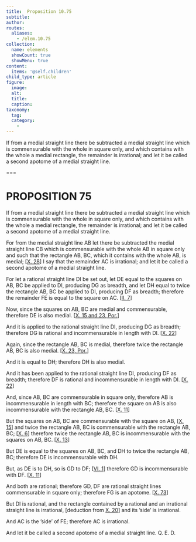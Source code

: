 ```yaml
---
title:  Proposition 10.75
subtitle: 
author:
routes:
  aliases:
    - /elem.10.75
collection:
  name: elements
  showCount: true
  showMenu: true
content:
  items: '@self.children'
child_type: article
figure:
  image:
  alt:
  title:
  caption:
taxonomy:
  tag:
  category:
    - 
---
```


<p><hi rend="ital">If from a medial straight line there be subtracted a medial straight line which is commensurable with the whole in square only, and which contains with the whole a medial rectangle, the remainder is irrational; and let it be called a</hi>
       <hi rend="bold">second apotome of a medial</hi>
       <hi rend="ital">straight line</hi>. </p>

===

<h1>PROPOSITION 75</h1>
<p><span class="ital">If from a medial straight line there be subtracted a medial straight line which is commensurable with the whole in square only, and which contains with the whole a medial rectangle, the remainder is irrational; and let it be called a</span>
       <span class="bold">second apotome of a medial</span>
       <span class="ital">straight line</span>. </p>

<p>For from the medial straight line <span class="ital">AB</span> let there be subtracted the medial straight line <span class="ital">CB</span> which is commensurable with the whole <span class="ital">AB</span> in square only and such that the rectangle <span class="ital">AB</span>, <span class="ital">BC</span>, which it contains with the whole <span class="ital">AB</span>, is medial; [<a href="/elem.10.28">X. 28</a>] I say that the remainder <span class="ital">AC</span> is irrational; and let it <span class="bold">be called a second apotome of a medial</span> straight line. 
      </p>

<p>For let a rational straight line <span class="ital">DI</span> be set out, let <span class="ital">DE</span> equal to the squares on <span class="ital">AB</span>, <span class="ital">BC</span> be applied to <span class="ital">DI</span>, producing <span class="ital">DG</span> as breadth, and let <span class="ital">DH</span> equal to twice the rectangle <span class="ital">AB</span>, <span class="ital">BC</span> be applied to <span class="ital">DI</span>, producing <span class="ital">DF</span> as breadth; therefore the remainder <span class="ital">FE</span> is equal to the square on <span class="ital">AC</span>. [<a href="/elem.2.7">II. 7</a>] </p>

<p>Now, since the squares on <span class="ital">AB</span>, <span class="ital">BC</span> are medial and commensurable, therefore <span class="ital">DE</span> is also medial. [<a href="/elem.10.15 elem.10.23.p.1">X. 15 and 23, Por.</a>] </p>

<p>And it is applied to the rational straight line <span class="ital">DI</span>, producing <span class="ital">DG</span> as breadth; therefore <span class="ital">DG</span> is rational and incommensurable in length with <span class="ital">DI</span>. [<a href="/elem.10.22">X. 22</a>] </p>

<p>Again, since the rectangle <span class="ital">AB</span>, <span class="ital">BC</span> is medial, therefore twice the rectangle <span class="ital">AB</span>, <span class="ital">BC</span> is also medial. [<a href="/elem.10.23.p.1">X. 23, Por.</a>] <pb n="162"/></p>

<p>And it is equal to <span class="ital">DH</span>; therefore <span class="ital">DH</span> is also medial. </p>

<p>And it has been applied to the rational straight line <span class="ital">DI</span>, producing <span class="ital">DF</span> as breadth; therefore <span class="ital">DF</span> is rational and incommensurable in length with <span class="ital">DI</span>. [<a href="/elem.10.22">X. 22</a>] </p>

<p>And, since <span class="ital">AB</span>, <span class="ital">BC</span> are commensurable in square only, therefore <span class="ital">AB</span> is incommensurable in length with <span class="ital">BC</span>; therefore the square on <span class="ital">AB</span> is also incommensurable with the rectangle <span class="ital">AB</span>, <span class="ital">BC</span>. [<a href="/elem.10.11">X. 11</a>] </p>

<p>But the squares on <span class="ital">AB</span>, <span class="ital">BC</span> are commensurable with the square on <span class="ital">AB</span>, [<a href="/elem.10.15">X. 15</a>] and twice the rectangle <span class="ital">AB</span>, <span class="ital">BC</span> is commensurable with the rectangle <span class="ital">AB</span>, <span class="ital">BC</span>; [<a href="/elem.10.6">X. 6</a>] therefore twice the rectangle <span class="ital">AB</span>, <span class="ital">BC</span> is incommensurable with the squares on <span class="ital">AB</span>, <span class="ital">BC</span>. [<a href="/elem.10.13">X. 13</a>] </p>

<p>But <span class="ital">DE</span> is equal to the squares on <span class="ital">AB</span>, <span class="ital">BC</span>, and <span class="ital">DH</span> to twice the rectangle <span class="ital">AB</span>, <span class="ital">BC</span>; therefore <span class="ital">DE</span> is incommensurable with <span class="ital">DH</span>. </p>

<p>But, as <span class="ital">DE</span> is to <span class="ital">DH</span>, so is <span class="ital">GD</span> to <span class="ital">DF</span>; [<a href="/elem.6.1">VI. 1</a>] therefore <span class="ital">GD</span> is incommensurable with <span class="ital">DF</span>. [<a href="/elem.10.11">X. 11</a>] </p>

<p>And both are rational; therefore <span class="ital">GD</span>, <span class="ital">DF</span> are rational straight lines commensurable in square only; therefore <span class="ital">FG</span> is an apotome. [<a href="/elem.10.73">X. 73</a>] </p>

<p>But <span class="ital">DI</span> is rational, and the rectangle contained by a rational and an irrational straight line is irrational, [deduction from <a href="/elem.10.20">X. 20</a>] and its ’side’ is irrational. </p>

<p>And <span class="ital">AC</span> is the ’side’ of <span class="ital">FE</span>; therefore <span class="ital">AC</span> is irrational. </p>

<p>And let it be called <span class="bold">a second apotome of a medial</span> straight line. Q. E. D.</p>
